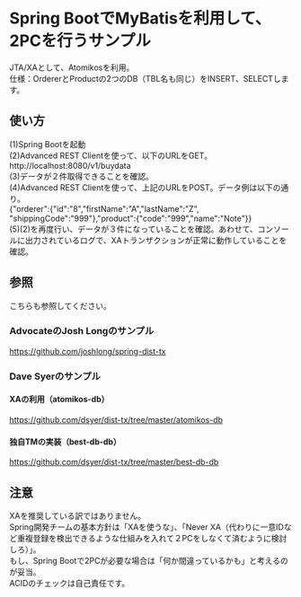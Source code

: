 Spring BootでMyBatisを利用して、2PCを行うサンプル
====
JTA/XAとして、Atomikosを利用。  
仕様：OrdererとProductの2つのDB（TBL名も同じ）をINSERT、SELECTします。  

## 使い方
(1)Spring Bootを起動  
(2)Advanced REST Clientを使って、以下のURLをGET。  
http://localhost:8080/v1/buydata  
(3)データが２件取得できることを確認。  
(4)Advanced REST Clientを使って、上記のURLをPOST。データ例は以下の通り。  
{"orderer":{"id":"8","firstName":"A","lastName":"Z", "shippingCode":"999"},"product":{"code":"999","name":"Note"}}    
(5)(2)を再度行い、データが３件になっていることを確認。あわせて、コンソールに出力されているログで、XAトランザクションが正常に動作していることを確認。

## 参照
こちらも参照してください。　　
### AdvocateのJosh Longのサンプル
https://github.com/joshlong/spring-dist-tx

### Dave Syerのサンプル
#### XAの利用（atomikos-db）
https://github.com/dsyer/dist-tx/tree/master/atomikos-db
#### 独自TMの実装（best-db-db）
https://github.com/dsyer/dist-tx/tree/master/best-db-db

## 注意
XAを推奨している訳ではありません。  
Spring開発チームの基本方針は「XAを使うな」、「Never XA（代わりに一意IDなど重複登録を検出できるような仕組みを入れて２PCをしなくて済むように検討しろ）」。  
もし、Spring Bootで2PCが必要な場合は「何か間違っているかも」と考えるのが妥当。  
ACIDのチェックは自己責任です。
